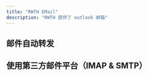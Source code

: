 ```yaml
---
title: "RWTH EMail"
description: "RWTH 提供了 outlook 邮箱"
---
```


## 邮件自动转发



## 使用第三方邮件平台（IMAP & SMTP）